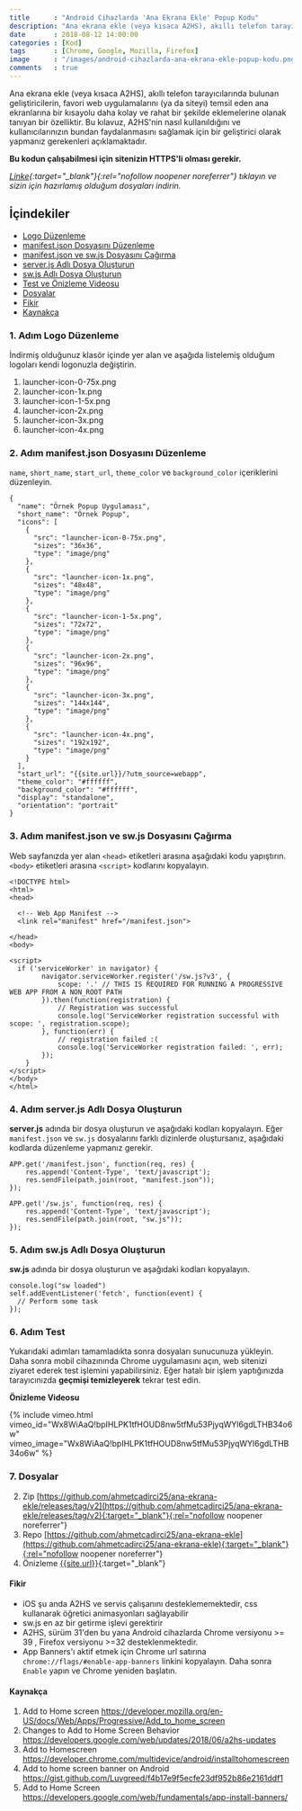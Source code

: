 ```yaml
---
title      : "Android Cihazlarda 'Ana Ekrana Ekle' Popup Kodu"
description: "Ana ekrana ekle (veya kısaca A2HS), akıllı telefon tarayıcılarında bulunan geliştiricilerin, favori web uygulamalarını (ya da siteyi) temsil eden ana ekranlarına bir kısayolu daha kolay ve rahat bir şekilde eklemelerine olanak tanıyan bir özelliktir."
date       : 2018-08-12 14:00:00
categories : [Kod]
tags       : [Chrome, Google, Mozilla, Firefox]
image      : "/images/android-cihazlarda-ana-ekrana-ekle-popup-kodu.png"
comments   : true
---
```


Ana ekrana ekle (veya kısaca A2HS), akıllı telefon tarayıcılarında bulunan geliştiricilerin, favori web uygulamalarını (ya da siteyi) temsil eden ana ekranlarına bir kısayolu daha kolay ve rahat bir şekilde eklemelerine olanak tanıyan bir özelliktir. Bu kılavuz, A2HS'nin nasıl kullanıldığını ve kullanıcılarınızın bundan faydalanmasını sağlamak için bir geliştirici olarak yapmanız gerekenleri açıklamaktadır.

**Bu kodun çalışabilmesi için sitenizin HTTPS'li olması gerekir.**

*[Linke](https://github.com/ahmetcadirci25/ana-ekrana-ekle/releases/tag/v2){:target="_blank"}{:rel="nofollow noopener noreferrer"} tıklayın ve sizin için hazırlamış olduğum dosyaları indirin.*

## İçindekiler

- [Logo Düzenleme]({{site.url}}/2018/android-cihazlarda-ana-ekrana-ekle-popup-kodu/#1-adım-logo-düzenleme)
- [manifest.json Dosyasını Düzenleme]({{site.url}}/2018/android-cihazlarda-ana-ekrana-ekle-popup-kodu/#2-adım-manifestjson-dosyasını-düzenleme)
- [manifest.json ve sw.js Dosyasını Çağırma]({{site.url}}/2018/android-cihazlarda-ana-ekrana-ekle-popup-kodu/#3-adım-manifestjson-ve-swjs-dosyasını-çağırma)
- [server.js Adlı Dosya Oluşturun]({{site.url}}/2018/android-cihazlarda-ana-ekrana-ekle-popup-kodu/#4-adım-serverjs-adlı-dosya-oluşturun)
- [sw.js Adlı Dosya Oluşturun]({{site.url}}/2018/android-cihazlarda-ana-ekrana-ekle-popup-kodu/#5-adım-swjs-adlı-dosya-oluşturun)
- [Test ve Önizleme Videosu]({{site.url}}/2018/android-cihazlarda-ana-ekrana-ekle-popup-kodu/#6-adım-test)
- [Dosyalar]({{site.url}}/2018/android-cihazlarda-ana-ekrana-ekle-popup-kodu/#7-dosyalar)
- [Fikir]({{site.url}}/2018/android-cihazlarda-ana-ekrana-ekle-popup-kodu/#fikir)
- [Kaynakça]({{site.url}}/2018/android-cihazlarda-ana-ekrana-ekle-popup-kodu/#kaynakça)

### 1. Adım Logo Düzenleme

İndirmiş olduğunuz klasör içinde yer alan ve aşağıda listelemiş olduğum logoları kendi logonuzla değiştirin. 

1. launcher-icon-0-75x.png
2. launcher-icon-1x.png
3. launcher-icon-1-5x.png
4. launcher-icon-2x.png
5. launcher-icon-3x.png
6. launcher-icon-4x.png


### 2. Adım manifest.json Dosyasını Düzenleme

`name`, `short_name`, `start_url`, `theme_color` ve `background_color` içeriklerini düzenleyin. 

```
{
  "name": "Örnek Popup Uygulaması",
  "short_name": "Örnek Popup",
  "icons": [
    {
      "src": "launcher-icon-0-75x.png",
      "sizes": "36x36",
      "type": "image/png"
    },
    {
      "src": "launcher-icon-1x.png",
      "sizes": "48x48",
      "type": "image/png"
    },
    {
      "src": "launcher-icon-1-5x.png",
      "sizes": "72x72",
      "type": "image/png"
    },
    {
      "src": "launcher-icon-2x.png",
      "sizes": "96x96",
      "type": "image/png"
    },
    {
      "src": "launcher-icon-3x.png",
      "sizes": "144x144",
      "type": "image/png"
    },
    {
      "src": "launcher-icon-4x.png",
      "sizes": "192x192",
      "type": "image/png"
    }
  ],
  "start_url": "{{site.url}}/?utm_source=webapp",
  "theme_color": "#ffffff",
  "background_color": "#ffffff",
  "display": "standalone",
  "orientation": "portrait"
}
```

### 3. Adım manifest.json ve sw.js Dosyasını Çağırma

Web sayfanızda yer alan `<head>` etiketleri arasına aşağıdaki kodu yapıştırın.  `<body>` etiketleri arasına `<script>` kodlarını kopyalayın.

```
<!DOCTYPE html>
<html>
<head>

  <!-- Web App Manifest -->
  <link rel="manifest" href="/manifest.json">

</head>
<body>

<script>
  if ('serviceWorker' in navigator) {
        navigator.serviceWorker.register('/sw.js?v3', {
            scope: '.' // THIS IS REQUIRED FOR RUNNING A PROGRESSIVE WEB APP FROM A NON_ROOT PATH
        }).then(function(registration) {
            // Registration was successful
            console.log('ServiceWorker registration successful with scope: ', registration.scope);
        }, function(err) {
            // registration failed :(
            console.log('ServiceWorker registration failed: ', err);
        });
    }
</script>
</body>
</html>
```

### 4. Adım **server.js** Adlı Dosya Oluşturun

**server.js** adında bir dosya oluşturun ve aşağıdaki kodları kopyalayın. Eğer `manifest.json` ve `sw.js` dosyalarını farklı dizinlerde oluştursanız, aşağıdaki kodlarda düzenleme yapmanız gerekir. 

```
APP.get('/manifest.json', function(req, res) {
    res.append('Content-Type', 'text/javascript');
    res.sendFile(path.join(root, "manifest.json"));
});

APP.get('/sw.js', function(req, res) {
    res.append('Content-Type', 'text/javascript');
    res.sendFile(path.join(root, "sw.js"));
});
```

### 5. Adım **sw.js** Adlı Dosya Oluşturun

**sw.js** adında bir dosya oluşturun ve aşağıdaki kodları kopyalayın. 

```
console.log("sw loaded")
self.addEventListener('fetch', function(event) {
  // Perform some task
});
```

### 6. Adım Test

Yukarıdaki adımları tamamladıkta sonra dosyaları sunucunuza yükleyin. Daha sonra mobil cihazınında Chrome uygulamasını açın, web sitenizi ziyaret ederek test işlemini yapabilirsiniz. Eğer hatalı bir işlem yaptığınızda tarayıcınızda **geçmişi temizleyerek** tekrar test edin. 

**Önizleme Videosu**

{% include vimeo.html vimeo_id="Wx8WiAaQ!bpIHLPK1tfHOUD8nw5tfMu53PjyqWYl6gdLTHB34o6w" vimeo_image="Wx8WiAaQ!bpIHLPK1tfHOUD8nw5tfMu53PjyqWYl6gdLTHB34o6w" %}

### 7. Dosyalar

2. Zip [https://github.com/ahmetcadirci25/ana-ekrana-ekle/releases/tag/v2](https://github.com/ahmetcadirci25/ana-ekrana-ekle/releases/tag/v2){:target="_blank"}{:rel="nofollow noopener noreferrer"}
1. Repo [https://github.com/ahmetcadirci25/ana-ekrana-ekle](https://github.com/ahmetcadirci25/ana-ekrana-ekle){:target="_blank"}{:rel="nofollow noopener noreferrer"}
2. Önizleme [{{site.url}}]({{site.url}}){:target="_blank"}

#### Fikir
- iOS şu anda A2HS ve servis çalışanını desteklememektedir, css kullanarak öğretici animasyonları sağlayabilir
- sw.js en az bir getirme işlevi gerektirir
- A2HS, sürüm 31'den bu yana Android cihazlarda Chrome versiyonu >= 39 , Firefox versiyonu >=32 desteklenmektedir.
- App Banners'ı aktif etmek için Chrome url satırına `chrome://flags/#enable-app-banners` linkini kopyalayın. Daha sonra `Enable` yapın ve Chrome yeniden başlatın.

#### Kaynakça
1. Add to Home screen https://developer.mozilla.org/en-US/docs/Web/Apps/Progressive/Add_to_home_screen
2. Changes to Add to Home Screen Behavior https://developers.google.com/web/updates/2018/06/a2hs-updates
3. Add to Homescreen https://developer.chrome.com/multidevice/android/installtohomescreen
4. Add to home screen banner on Android https://gist.github.com/Luvgreed/f4b17e9f5ecfe23df952b86e2161ddf1
5. Add to Home Screen https://developers.google.com/web/fundamentals/app-install-banners/